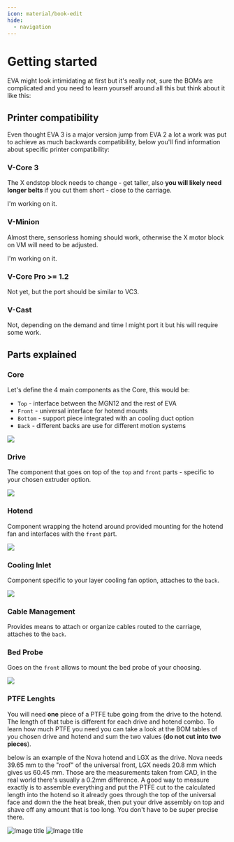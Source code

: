 ```yaml
---
icon: material/book-edit
hide:
  - navigation
---
```


# Getting started

EVA might look intimidating at first but it's really not, sure the BOMs are complicated and you need to learn yourself around all this but think about it like this:

## Printer compatibility

Even thought EVA 3 is a major version jump from EVA 2 a lot a work was put to achieve as much backwards compatibility, below you'll find information about specific printer compatibility:

### V-Core 3

The X endstop block needs to change - get taller, also **you will likely need longer belts** if you cut them short - close to the carriage.

I'm working on it.

### V-Minion

Almost there, sensorless homing should work, otherwise the X motor block on VM will need to be adjusted.

I'm working on it.

### V-Core Pro >= 1.2

Not yet, but the port should be similar to VC3.

### V-Cast

Not, depending on the demand and time I might port it but his will require some work.

## Parts explained

### Core

Let's define the 4 main components as the Core, this would be:

- `Top` - interface between the MGN12 and the rest of EVA
- `Front` - universal interface for hotend mounts
- `Bottom` - support piece integrated with an cooling duct option
- `Back` - different backs are use for different motion systems

![](assets/GS_core.png)

### Drive

The component that goes on top of the `top` and `front` parts - specific to your chosen extruder option.

![](assets/GS_drive.png)

### Hotend

Component wrapping the hotend around provided mounting for the hotend fan and interfaces with the `front` part.

![](assets/GS_hotend.png)

### Cooling Inlet

Component specific to your layer cooling fan option, attaches to the `back`.

![](assets/GS_cooling_inlet.png)

### Cable Management

Provides means to attach or organize cables routed to the carriage, attaches to the `back`.

### Bed Probe

Goes on the `front` allows to mount the bed probe of your choosing.

![](assets/GS_probe.png)

### PTFE Lenghts

You will need **one** piece of a PTFE tube going from the drive to the hotend. The length of that tube is different for each drive and hotend combo. To learn how much PTFE you need you can take a look at the BOM tables of you chosen drive and hotend and sum the two values (**do not cut into two pieces**).

below is an example of the Nova hotend and LGX as the drive. Nova needs 39.65 mm to the "roof" of the universal front, LGX needs 20.8 mm which gives us 60.45 mm. Those are the measurements taken from CAD, in the real world there's usually a 0.2mm difference. A good way to measure exactly is to assemble everything and put the PTFE cut to the calculated length into the hotend so it already goes through the top of the universal face and down the the heat break, then put your drive assembly on top and shave off any amount that is too long. You don't have to be super precise there.

![Image title](assets/pfte_cross_section_white.png#only-dark)
![Image title](assets/pfte_cross_section_black.png#only-light)
